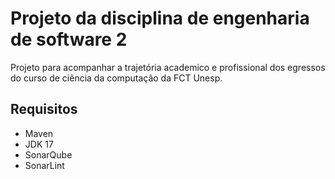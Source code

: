 # Projeto da disciplina de engenharia de software 2  

Projeto para acompanhar a trajetória academico e profissional dos egressos do curso de ciência da computação da FCT Unesp.

## Requisitos

- Maven
- JDK 17
- SonarQube
- SonarLint
